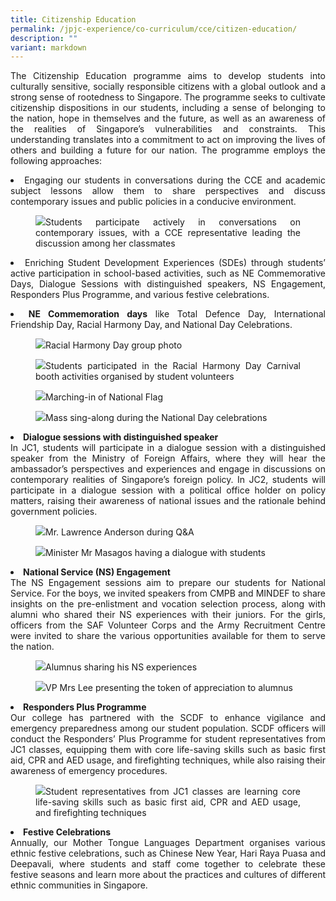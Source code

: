 ```yaml
---
title: Citizenship Education
permalink: /jpjc-experience/co-curriculum/cce/citizen-education/
description: ""
variant: markdown
---
```

<div align="justify">

<p>The Citizenship Education programme aims to develop students into culturally sensitive, socially responsible citizens with a global outlook and a strong sense of rootedness to Singapore. The programme seeks to cultivate citizenship dispositions in our students, including a sense of belonging to the nation, hope in themselves and the future, as well as an awareness of the realities of Singapore’s vulnerabilities and constraints. This understanding translates into a commitment to act on improving the lives of others and building a future for our nation. The programme employs the following approaches:</p>

<p></p><li>Engaging our students in conversations during the CCE and academic subject lessons allow them to share perspectives and discuss contemporary issues and public policies in a conducive environment.</li>

<p></p><figure><img src="/images/JPJC%20Experience/Co%20Curriculum/CCE/Citizen%20Education/n0.jpg">Students participate actively in conversations on contemporary issues, with a CCE representative leading the discussion among her classmates</figure><p></p>	

<p></p><li>Enriching Student Development Experiences (SDEs) through students’ active participation in school-based activities, such as NE Commemorative Days, Dialogue Sessions with distinguished speakers, NS Engagement, Responders Plus Programme, and various festive celebrations.</li><p></p>
	
<li><b>NE Commemoration days</b> like Total Defence Day, International Friendship Day, Racial Harmony Day, and National Day Celebrations.	</li>
	
<p></p><figure><img src="/images/JPJC%20Experience/Co%20Curriculum/CCE/Citizen%20Education/n1.jpg">Racial Harmony Day group photo</figure><p></p>	
	
<p></p><figure><img src="/images/JPJC%20Experience/Co%20Curriculum/CCE/Citizen%20Education/n2.jpg">Students participated in the Racial Harmony Day Carnival booth activities organised by student volunteers</figure><p></p>	
	
<p></p><figure><img src="/images/JPJC%20Experience/Co%20Curriculum/CCE/Citizen%20Education/n3.jpg">Marching-in of National Flag</figure><p></p>
	
<p></p><figure><img src="/images/JPJC%20Experience/Co%20Curriculum/CCE/Citizen%20Education/n4.jpg">Mass sing-along during the National Day celebrations</figure><p></p>	
	
<li><b>Dialogue sessions with distinguished speaker</b><br>
In JC1, students will participate in a dialogue session with a distinguished speaker from the Ministry of Foreign Affairs, where they will hear the ambassador’s perspectives and experiences and engage in discussions on contemporary realities of Singapore’s foreign policy. In JC2, students will participate in a dialogue session with a political office holder on policy matters, raising their awareness of national issues and the rationale behind government policies.</li>
	
<p></p><figure><img src="/images/JPJC%20Experience/Co%20Curriculum/CCE/Citizen%20Education/n5.jpg">Mr. Lawrence Anderson during Q&amp;A</figure><p></p>	

<p></p><figure><img src="/images/JPJC%20Experience/Co%20Curriculum/CCE/Citizen%20Education/n6.jpg">Minister Mr Masagos having a dialogue with students</figure><p></p>	
	
<li><b>National Service (NS) Engagement</b><br>
The NS Engagement sessions aim to prepare our students for National Service. For the boys, we invited speakers from CMPB and MINDEF to share insights on the pre-enlistment and vocation selection process, along with alumni who shared their NS experiences with their juniors. For the girls, officers from the SAF Volunteer Corps and the Army Recruitment Centre were invited to share the various opportunities available for them to serve the nation.</li>
	
<p></p><figure><img src="/images/JPJC%20Experience/Co%20Curriculum/CCE/Citizen%20Education/n7.jpg">Alumnus sharing his NS experiences</figure><p></p>	

<p></p><figure><img src="/images/JPJC%20Experience/Co%20Curriculum/CCE/Citizen%20Education/n8.jpg">VP Mrs Lee presenting the token of appreciation to alumnus</figure><p></p>	


<li><b>Responders Plus Programme</b><br>
Our college has partnered with the SCDF to enhance vigilance and emergency preparedness among our student population. SCDF officers will conduct the Responders’ Plus Programme for student representatives from JC1 classes, equipping them with core life-saving skills such as basic first aid, CPR and AED usage, and firefighting techniques, while also raising their awareness of emergency procedures.</li>
	
<p></p><figure><img src="/images/JPJC%20Experience/Co%20Curriculum/CCE/Citizen%20Education/n9.jpg">Student representatives from JC1 classes are learning core life-saving skills such as basic first aid, CPR and AED usage, and firefighting techniques</figure><p></p>	
	
<li><b>Festive Celebrations</b><br>
Annually, our Mother Tongue Languages Department organises various ethnic festive celebrations, such as Chinese New Year, Hari Raya Puasa and Deepavali, where students and staff come together to celebrate these festive seasons and learn more about the practices and cultures of different ethnic communities in Singapore.</li>


</div>